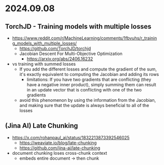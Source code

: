 # 2024.09.08
## TorchJD - Training models with multiple losses
* https://www.reddit.com/r/MachineLearning/comments/1fbvuhs/r_training_models_with_multiple_losses/
    * https://github.com/TorchJD/torchjd
    * Jacobian Descent For Multi-Objective Optimization
        * https://arxiv.org/abs/2406.16232
* vs training with summed losses
    * If you add the different losses and compute the gradient of the sum, it's exactly equivalent to computing the Jacobian and adding its rows
        * limitations: If you have two gradients that are conflicting (they have a negative inner product), simply summing them can result in an update vector that is conflicting with one of the two gradients
    * avoid this phenomenon by using the information from the Jacobian, and making sure that the update is always beneficial to all of the losses

## (Jina AI) Late Chunking
* https://x.com/rohanpaul_ai/status/1832213873392546025
    * https://weaviate.io/blog/late-chunking
    * https://github.com/jina-ai/late-chunking
* document chunking loses cross-chunk context
    * embeds entire document -> then chunk